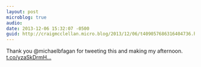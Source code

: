 ```yaml
---
layout: post
microblog: true
audio: 
date: 2013-12-06 15:32:07 -0500
guid: http://craigmcclellan.micro.blog/2013/12/06/t409057686316404736.html
---
```

Thank you @michaelbfagan for tweeting this and making my afternoon. [t.co/yzaSkDrmH...](http://t.co/yzaSkDrmHX)

